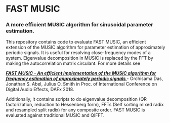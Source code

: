 # FAST MUSIC
<h3>A more efficient MUSIC algorithm for sinusoidal parameter estimation.</h3>

<p>This repository contains code to evaluate FAST MUSIC, an efficient extension of the MUSIC algorithm for parameter estimation of approximately periodic signals.
It is useful for resolving close-frequency modes of a system. Eigenvalue decomposition in MUSIC is replaced by the FFT by making the
autocorrelation matrix circulant. For more details see

<i> <b> <a href = "http://dafx2018.web.ua.pt/papers/DAFx2018_paper_43.pdf">FAST MUSIC - An efficient implementation of the MUSIC algorithm for frequency estimation of approximately periodic signals </a></b> </i>- Orchisama Das, Jonathan S. Abel, Julius O. Smith in Proc. of International Conference on Digital Audio Effects, DAFx 2018.</b>

Additionally, it contains scripts to do eigenvalue decomposition (QR factorization, reduction to Hessenberg form), FFTs (Self sorting mixed radix and resampled split radix) for any composite order.
FAST MUSIC is evaluated against traditional MUSIC and QIFFT.
